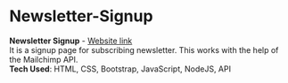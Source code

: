 # Newsletter-Signup
<b>Newsletter Signup</b> - <a href="https://afternoon-everglades-01168.herokuapp.com/">Website link</a>
<br>
It is a signup page for subscribing newsletter. This works with the help of the Mailchimp API.
<br>
<b>Tech Used</b>: HTML, CSS, Bootstrap, JavaScript, NodeJS, API
